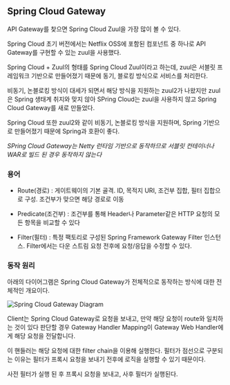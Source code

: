 ## Spring Cloud Gateway

API Gateway를 찾으면 Spring Cloud Zuul을 가장 많이 볼 수 있다. 

Spring Cloud 초기 버전에서는 Netflix OSS에 포함된 컴포넌트 중 하나로 API Gateway를 구현할 수 있는 zuul을 사용했다.

Spring Cloud + Zuul의 형태를 Spring Cloud Zuul이라고 하는데, zuul은 서블릿 프레임워크 기반으로 만들어졌기 때문에 동기, 블로킹 방식으로 서비스를 처리한다.

비동기, 논블로킹 방식이 대세가 되면서 해당 방식을 지원하는 zuul2가 나왔지만 zuul은 Spring 생태계 취지와 맞지 않아 SPring Cloud는 zuul을 사용하지 않고 Spring Cloud Gateway를 새로 만들었다.

Spring Cloud 또한 zuul2와 같이 비동기, 논블로킹 방식을 지원하며, Spring 기반으로 만들어졌기 때문에 Spring과 호환이 좋다. 

*SPring Cloud Gateway는 Netty 런타임 기반으로 동작하므로 서블릿 컨테이너나 WAR로 빌드 된 경우 동작하지 않는다*


### 용어
- Route(경로) : 게이트웨이의 기본 골격. ID, 목적지 URI, 조건부 집합, 필터 집합으로 구성. 조건부가 맞으면 해당 경로로 이동

- Predicate(조건부) : 조건부를 통해 Header나 Parameter같은 HTTP 요청의 모든 항목을 비교할 수 있다

- Filter(필터) : 특정 팩토리로 구성된 Spring Framework Gateway Filter 인스턴스. Filter에서는 다운 스트림 요청 전후에 요청/응답을 수정할 수 있다.




### 동작 원리
아래의 다이어그램은 Spring Cloud Gateway가 전체적으로 동작하는 방식에 대한 전체적인 개요이다.

![Spring Cloud Gateway Diagram](https://docs.spring.io/spring-cloud-gateway/docs/current/reference/html/images/spring_cloud_gateway_diagram.png)

Client는 Spring Cloud Gateway로 요청을 보내고, 만약 해당 요청이 route와 일치하는 것이 있다 판단할 경우 Gateway Handler Mapping이 Gateway Web Handler에게 해당 요청을 전달합니다. 

이 핸들러는 해당 요청에 대한 filter chain을 이용해 실행한다. 필터가 점선으로 구분되는 이유는 필터가 프록시 요청을 보내기 전후에 로직을 실행할 수 있기 때문이다.

사전 필터가 실행 된 후 프록시 요청을 보내고, 사후 필터가 실행된다.

